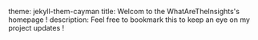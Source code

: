 theme: jekyll-them-cayman
title: Welcom to the WhatAreTheInsights's homepage !
description: Feel free to bookmark this to keep an eye on my project updates !


